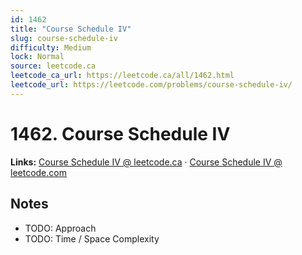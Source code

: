 ```yaml
--- 
id: 1462
title: "Course Schedule IV"
slug: course-schedule-iv
difficulty: Medium
lock: Normal
source: leetcode.ca
leetcode_ca_url: https://leetcode.ca/all/1462.html
leetcode_url: https://leetcode.com/problems/course-schedule-iv/
---
```


# 1462. Course Schedule IV

**Links:** [Course Schedule IV @ leetcode.ca](https://leetcode.ca/all/1462.html) · [Course Schedule IV @ leetcode.com](https://leetcode.com/problems/course-schedule-iv/)

## Notes
- TODO: Approach
- TODO: Time / Space Complexity
